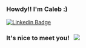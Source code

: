 ### Howdy!! I'm Caleb :)

[![Linkedin Badge](https://img.shields.io/badge/-LinkedIn-0e76a8?style=flat-square&logo=Linkedin&logoColor=white)](https://www.linkedin.com/in/caleb-ellis-394752125/)

### It's nice to meet you! &nbsp; ![](https://visitor-badge.glitch.me/badge?page_id=CozyCable.CozyCable)
